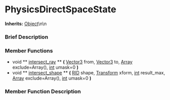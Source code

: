 #  PhysicsDirectSpaceState  
**Inherits:** [Object](class_object)\\n\\n
###  Brief Description  


###  Member Functions 
  * void  ** [intersect_ray](#intersect_ray) **  **(** [Vector3](class_vector3) from, [Vector3](class_vector3) to, [Array](class_array) exclude=Array(), [int](class_int) umask=0  **)**
  * void  ** [intersect_shape](#intersect_shape) **  **(** [RID](class_rid) shape, [Transform](class_transform) xform, [int](class_int) result_max, [Array](class_array) exclude=Array(), [int](class_int) umask=0  **)**

###  Member Function Description  

